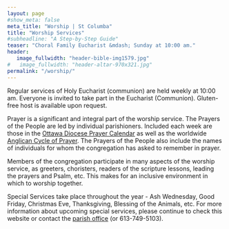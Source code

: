 ```yaml
---
layout: page
#show_meta: false
meta_title: "Worship | St Columba"
title: "Worship Services"
#subheadline: "A Step-by-Step Guide"
teaser: "Choral Family Eucharist &mdash; Sunday at 10:00 am."
header:
   image_fullwidth: "header-bible-img1579.jpg"
#   image_fullwidth: "header-altar-970x321.jpg"
permalink: "/worship/"
---
```

Regular services of Holy Eucharist (communion) are held weekly at 10:00 am.
Everyone is invited to take part in the Eucharist (Communion). Gluten-free host is available upon request.

Prayer is a significant and integral part of the worship service.  The
Prayers of the People are led by individual parishioners.  Included each
week are those in the [Ottawa Diocese Prayer Calendar][1] as well as the worldwide [Anglican Cycle of Prayer][2].  The Prayers of the People also
include the names of individuals for whom the congregation has asked to
remember in prayer.  

Members of the congregation participate in many aspects of the worship
service, as greeters, choristers, readers of the scripture lessons, leading
the prayers and Psalm, etc.  This makes for an inclusive environment in
which to worship together.  

Special Services take place throughout the year - Ash Wednesday, Good
Friday, Christmas Eve, Thanksgiving, Blessing of the Animals, etc.  For more
information about upcoming special services, please continue to check this
website or contact the [parish office][3] (or 613-749-5103).

 [1]: https://ottawa.anglican.ca/prayer/
 [2]: http://www.anglicancommunion.org/acp/
 [3]: mailto:admin@stcolumbaottawa.ca
